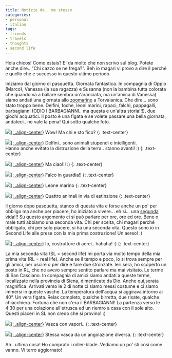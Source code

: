 ```yaml
---
title: Notizie da.. me stesso
categories:
- personal
- italian
tags:
- friends
- travels
- thoughts
- second life
---
```

Hola chicos! Como estais? E' da molto che non scrivo sul blog. Potete anche
dire.. "Chi cazzo se ne frega?". Beh io magari vi provo a dire il perché e
quello che e successo in questo ultimo periodo.

Iniziamo dal giorno di pasquetta. Giornata fantastica. In compagnia di Oppio
(Marco), Vanessa (la sua ragazza) e Susanna (non la bambina tutta colorata che
quando va a ballare sembra un'aranciata, ma un'amica di Vanessa) siamo andati
una giornata allo [zoomarine](http://www.zoomarine.it/) a Torvaianica. Che
dire... sono stato troppo bene. Delfini, foche, leoni marini, rapaci, falchi,
pappagalli, barbagianni (ODIO I BARBAGIANNI.. ma questa e un'altra storia!!!),
due giochi acquatici. Il posto è una figata e se volete passare una bella
giornata, andateci.. ne vale la pena! Qui sotto qualche foto.

[![]({{site.url}}/assets/images/img_1202.jpg){: .align-center}]({{site.url}}/assets/images/img_1202.jpg)
Wow! Ma chi e sto fico?
{: .text-center}

[![]({{site.url}}/assets/images/img_1189.jpg){: .align-center}]({{site.url}}/assets/images/img_1189.jpg)
Delfini.. sono animali stupendi e intelligenti.  
Hanno anche evitato la distruzione della terra.. stanno avanti! :)
{: .text-center}

[![]({{site.url}}/assets/images/img_1178.jpg){: .align-center}]({{site.url}}/assets/images/img_1178.jpg)
Ma ciao!!! :)
{: .text-center}

[![]({{site.url}}/assets/images/img_1134.jpg){: .align-center}]({{site.url}}/assets/images/img_1134.jpg)
Falco in guardia!!
{: .text-center}

[![]({{site.url}}/assets/images/img_1112.jpg){: .align-center}]({{site.url}}/assets/images/img_1112.jpg)
Leone marino
{: .text-center}

[![]({{site.url}}/assets/images/img_1096.jpg){: .align-center}]({{site.url}}/assets/images/img_1096.jpg)
Quattro animali in via di estinzione
{: .text-center}

Il giorno dopo pasquetta, stanco di questa vita e forse anche un po' per
obbligo ma anche per piacere, ho iniziato a vivere... eh si... una [segunda
vida](http://secondlife.com/)!!! Su questo argomento ci si può parlare per
ore, ore ed ore. Bene o male tutti abbiamo una seconda vita. Chi per scelta,
chi magari perché obbligato, chi per solo piacere, si ha una seconda vita.
Questo sono io in Second Life alle prese con la mia prima costruzione! Un
aereo! :)

[![]({{site.url}}/assets/images/second_life.jpg){: .align-center}]({{site.url}}/assets/images/second_life.jpg)
Io, costruttore di aerei.. hahaha! :)
{: .text-center}
  
La mia seconda vita (SL = second life) mi porta via molto tempo della mia
prima vita (RL = real life). Anche se il tempo e poco, lo si trova sempre per
gli amici, per uscire o per dire e fare due stronzate. Ieri sera, ho scoperto
un posto in RL, che ne avevo sempre sentito parlare ma mai visitato. Le terme
di San Casciano. In compagnia di amici siamo andati a queste terme, localizzate
nella provincia di Siena, dimenticate da Dio. Anche qui,serata magnifica.
Arrivati verso le 2 di notte ci siamo messi costume e ci siamo immersi in
queste vasche.
La temperatura dell'acqua si aggirava intorno ai 40°. Un vera figata.
Relax completo, qualche birretta, due risate, qualche chiacchiera. Fortuna che
non c'era il BARBAGIANNI! La partenza verso le 4:30 per una colazione
all'etrusca ed un rientro a casa con il sole alto. Questi piaceri in SL non
credo che si provino! :)

[![]({{site.url}}/assets/images/img_1259.jpg){: .align-center}]({{site.url}}/assets/images/img_1259.jpg)
Vasca con vapori..
{: .text-center}

[![]({{site.url}}/assets/images/img_1257.jpg){: .align-center}]({{site.url}}/assets/images/img_1257.jpg)
Stessa vasca da un'angolazione diversa.
{: .text-center}

Ah.. ultima cosa! Ho comprato i roller-blade. Vediamo un po' sti così come
vanno. Vi terro aggiornato!

